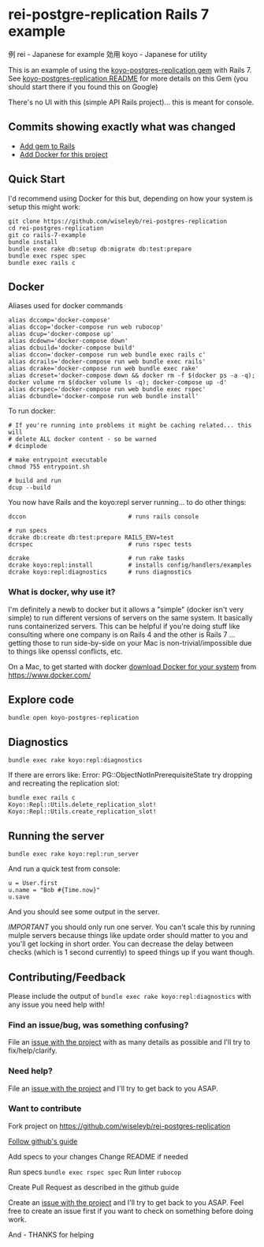 # rei-postgre-replication Rails 7 example

例 rei - Japanese for example 
効用 koyo - Japanese for utility

This is an example of using the [koyo-postgres-replication
gem](https://github.com/wiseleyb/koyo-postgres-replication) with Rails 7. See
[koyo-postgres-replication
README](https://github.com/wiseleyb/koyo-postgres-replication) for more details
on this Gem (you should start there if you found this on Google)

There's no UI with this (simple API Rails project)... this is meant for
console.

## Commits showing exactly what was changed 

* [Add gem to Rails](https://github.com/wiseleyb/rei-postgres-replication/commit/eb197d4b7e2304b36a746ea3bdf54ae96ba46c27)
* [Add Docker for this project](https://github.com/wiseleyb/rei-postgres-replication/commit/3bdbb1f5522fb787fad9214b5a4d3becc78afcb6)

## Quick Start

I'd recommend using Docker for this but, depending on how your system is setup
this might work:

```
git clone https://github.com/wiseleyb/rei-postgres-replication
cd rei-postgres-replication
git co rails-7-example
bundle install
bundle exec rake db:setup db:migrate db:test:prepare
bundle exec rspec spec
bundle exec rails c
```

## Docker

Aliases used for docker commands

```
alias dccomp='docker-compose'
alias dccop='docker-compose run web rubocop'
alias dcup='docker-compose up'
alias dcdown='docker-compose down'
alias dcbuild='docker-compose build'
alias dccon='docker-compose run web bundle exec rails c'
alias dcrails='docker-compose run web bundle exec rails'
alias dcrake='docker-compose run web bundle exec rake'
alias dcreset='docker-compose down && docker rm -f $(docker ps -a -q); docker volume rm $(docker volume ls -q); docker-compose up -d'
alias dcrspec='docker-compose run web bundle exec rspec'
alias dcbundle='docker-compose run web bundle install'
```

To run docker:

```
# If you're running into problems it might be caching related... this will 
# delete ALL docker content - so be warned
# dcimplode

# make entrypoint executable
chmod 755 entrypoint.sh

# build and run
dcup --build
```

You now have Rails and the koyo:repl server running... to do other things:

```
dccon                             # runs rails console

# run specs
dcrake db:create db:test:prepare RAILS_ENV=test
dcrspec                           # runs rspec tests

dcrake                            # run rake tasks
dcrake koyo:repl:install          # installs config/handlers/examples
dcrake koyo:repl:diagnostics      # runs diagnostics
```

### What is docker, why use it?

I'm definitely a newb to docker but it allows a "simple" (docker isn't very
simple) to run different versions of servers on the same system. It basically
runs containerized servers. This can be helpful if you're doing stuff like
consulting where one company is on Rails 4 and the other is Rails 7 ... getting
those to run side-by-side on your Mac is non-trivial/impossible due to things
like openssl conflicts, etc. 

On a Mac, to get started with docker [download Docker for your
system](https://www.docker.com) from https://www.docker.com/

## Explore code

```
bundle open koyo-postgres-replication
```

## Diagnostics

```
bundle exec rake koyo:repl:diagnostics
```

If there are errors like: Error: PG::ObjectNotInPrerequisiteState try dropping
and recreating the replication slot:

```
bundle exec rails c
Koyo::Repl::Utils.delete_replication_slot!
Koyo::Repl::Utils.create_replication_slot!
```

## Running the server

```
bundle exec rake koyo:repl:run_server
```

And run a quick test from console:

```
u = User.first
u.name = "Bob #{Time.now}"
u.save
```

And you should see some output in the server.

*IMPORTANT* you should only run one server. You can't scale this by running
mulple servers because things like update order should matter to you and you'll
get locking in short order. You can decrease the delay between checks (which is
1 second currently) to speed things up if you want though.

## Contributing/Feedback

Please include the output of `bundle exec rake koyo:repl:diagnostics` with any
issue you need help with!

### Find an issue/bug, was something confusing?

File an [issue with the
project](https://github.com/wiseleyb/rei-postgres-replication/issues) 
with as many details as possible and I'll try to fix/help/clarify.

### Need help?

File an [issue with the
project](https://github.com/wiseleyb/rei-postgres-replication/issues) and I'll
try to get back to you ASAP.

### Want to contribute

Fork project on https://github.com/wiseleyb/rei-postgres-replication

[Follow github's guide](https://docs.github.com/en/get-started/quickstart/contributing-to-projects)

Add specs to your changes
Change README if needed

Run specs `bundle exec rspec spec`
Run linter `rubocop`

Create Pull Request as described in the github guide

Create an [issue with the
project](https://github.com/wiseleyb/rei-postgres-replication/issues)  and I'll
try to get back to you ASAP. Feel free to create an issue first if you want to 
check on something before doing work.

And - THANKS for helping
